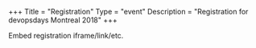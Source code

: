 +++
Title = "Registration"
Type = "event"
Description = "Registration for devopsdays Montreal 2018"
+++

<div style="width:100%; text-align:left;">

Embed registration iframe/link/etc.
</div></div>
</div>
